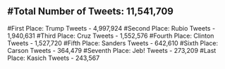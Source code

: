 #Total Number of Tweets: 11,541,709 
---
#First Place: Trump Tweets - 4,997,924
#Second Place: Rubio Tweets - 1,940,631
#Third Place: Cruz Tweets - 1,552,576
#Fourth Place: Clinton Tweets - 1,527,720
#Fifth Place: Sanders Tweets - 642,610
#Sixth Place: Carson Tweets - 364,479
#Seventh Place: Jeb! Tweets - 273,209
#Last Place: Kasich Tweets - 243,567
